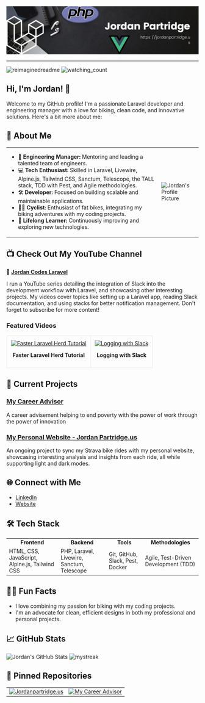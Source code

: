 <img src="LinkedIn Banner.png"/>
<hr />
<img src="https://myreadme.vercel.app/api/embed/jordanpartridge?panels=userstatistics,toprepositories,toplanguages,commitgraph" alt="reimaginedreadme" />

<img src="https://komarev.com/ghpvc/?username=jordanpartridge&color=brightgreen" alt="watching_count" />


## Hi, I'm Jordan! 👋

Welcome to my GitHub profile! I'm a passionate Laravel developer and engineering manager with a love for biking, clean code, and innovative solutions. Here's a bit more about me:

## 🚀 About Me
<table>
  <tr>
    <td>
      <ul>
        <li>🌟 <strong>Engineering Manager:</strong> Mentoring and leading a talented team of engineers.</li>
        <li>💻 <strong>Tech Enthusiast:</strong> Skilled in Laravel, Livewire, Alpine.js, Tailwind CSS, Sanctum, Telescope, the TALL stack, TDD with Pest, and Agile methodologies.</li>
        <li>🛠 <strong>Developer:</strong> Focused on building scalable and maintainable applications.</li>
        <li>🚴‍♂️ <strong>Cyclist:</strong> Enthusiast of fat bikes, integrating my biking adventures with my coding projects.</li>
        <li>🌱 <strong>Lifelong Learner:</strong> Continuously improving and exploring new technologies.</li>
      </ul>
    </td>
    <td>
      <img src="https://avatars.githubusercontent.com/u/9040417?v=4" alt="Jordan's Profile Picture" width="200px">
    </td>
  </tr>
</table>

## 📺 Check Out My YouTube Channel
**🎥 [Jordan Codes Laravel](https://www.youtube.com/channel/UCM8yrvyqFf6IFlQIeGwIClQ)**

I run a YouTube series detailing the integration of Slack into the development workflow with Laravel, and showcasing other interesting projects. My videos cover topics like setting up a Laravel app, reading Slack documentation, and using stacks for better notification management. Don't forget to subscribe for more content!

### Featured Videos
<table>
  <tr>
    <td align="center" style="border: 2px solid #f1f1f1; padding: 10px;">
      <a href="https://www.youtube.com/watch?v=nc2f0edkr9U">
        <img src="https://img.youtube.com/vi/nc2f0edkr9U/0.jpg" alt="Faster Laravel Herd Tutorial" width="100%" />
      </a>
      <p><b>Faster Laravel Herd Tutorial</b></p>
    </td>
    <td align="center" style="border: 2px solid #f1f1f1; padding: 10px;">
      <a href="https://www.youtube.com/watch?v=ANuydSN7W1I&t=25s">
        <img src="https://img.youtube.com/vi/ANuydSN7W1I/0.jpg" alt="Logging with Slack" width="100%" />
      </a>
      <p><b>Logging with Slack</b></p>
    </td>
  </tr>
</table>

## 🔭 Current Projects

### [My Career Advisor](https://www.mycareeradvisor.com)
A career advisement helping to end poverty with the power of work through the power of innovation



### [My Personal Website - Jordan Partridge.us](https://www.jordanpartridge.us)
An ongoing project to sync my Strava bike rides with my personal website, showcasing interesting analysis and insights from each ride, all while supporting light and dark modes.

## 🌐 Connect with Me
- [LinkedIn](https://www.linkedin.com/in/jordan-l-partridge/)  
- [Website](https://www.jordanpartridge.us)

## 🛠 Tech Stack
<table>
  <tr>
    <td align="center"><b>Frontend</b></td>
    <td align="center"><b>Backend</b></td>
    <td align="center"><b>Tools</b></td>
    <td align="center"><b>Methodologies</b></td>
  </tr>
  <tr>
    <td>HTML, CSS, JavaScript, Alpine.js, Tailwind CSS</td>
    <td>PHP, Laravel, Livewire, Sanctum, Telescope</td>
    <td>Git, GitHub, Slack, Pest, Docker</td>
    <td>Agile, Test-Driven Development (TDD)</td>
  </tr>
</table>

## 🚴‍♂️ Fun Facts
- I love combining my passion for biking with my coding projects.
- I'm an advocate for clean, efficient designs in both my professional and personal projects.

## 📈 GitHub Stats
![Jordan's GitHub Stats](https://github-readme-stats.vercel.app/api?username=jordanpartridge&show_icons=true&theme=radical)
<img src="https://github-readme-streak-stats.herokuapp.com/?user=jordanpartridge&theme=tokyonight" alt="mystreak"/>

## 📌 Pinned Repositories
<table>
  <tr>
    <td>
      <a href="https://github.com/jordanpartridge/jordanpartridge.us">
        <img src="https://github-readme-stats.vercel.app/api/pin/?username=jordanpartridge&repo=jordanpartridge.us&theme=radical" alt="Jordanpartridge.us">
      </a>
    </td>
    <td>
      <a href="https://github.com/synapse-sentinel/worker-api">
        <img src="https://github-readme-stats.vercel.app/api/pin/?username=synapse-sentinel&repo=worker-api&theme=radical" alt="My Career Advisor">
      </a>
    </td>
  </tr>
</table>


